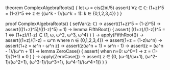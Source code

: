 theorem ComplexAlgebraRoots() {
  let ω = cis(2πi/5)
  assert(
    ∀z ∈ ℂ: (1+z)^5 = (1-z)^5 ⇔ 
    z ∈ {(ω^k - 1)/(ω^k + 1): k ∈ {0,1,2,3,4}}
  )
}

proof ComplexAlgebraRoots() {
  setVar(z: ℂ) →
  assert((1+z)^5 = (1-z)^5) →
  assert(((1+z)^5)/((1-z)^5) = 1) →
  lemma FifthRoot() {
    assert(
      ((1+z)/(1-z))^5 = 1 ⇔
      (1+z)/(1-z) ∈ {1, ω, ω^2, ω^3, ω^4}
    )
  } →
  apply(FifthRoot()) →
  assert((1+z)/(1-z) = ω^n where n ∈ {0,1,2,3,4}) →
  assert(1+z = (1-z)ω^n) →
  assert(1+z = ω^n - ω^n z) →
  assert(z(ω^n + 1) = ω^n - 1) →
  assert(z = (ω^n - 1)/(ω^n + 1)) →
  lemma ZeroCase() {
    assert(
      when n=0: ω^0=1 →
      z = (1-1)/(1+1) = 0
    )
  } →
  apply(ZeroCase()) →
  assert(
    z ∈ {0, (ω-1)/(ω+1), (ω^2-1)/(ω^2+1), 
         (ω^3-1)/(ω^3+1), (ω^4-1)/(ω^4+1)}
  )
}
